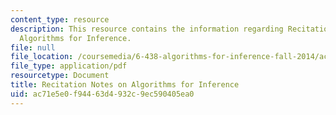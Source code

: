 ```yaml
---
content_type: resource
description: This resource contains the information regarding Recitation Notes on
  Algorithms for Inference.
file: null
file_location: /coursemedia/6-438-algorithms-for-inference-fall-2014/ac71e5e0f94463d4932c9ec590405ea0_MIT6_438F14_Example.pdf
file_type: application/pdf
resourcetype: Document
title: Recitation Notes on Algorithms for Inference
uid: ac71e5e0-f944-63d4-932c-9ec590405ea0
---
```

